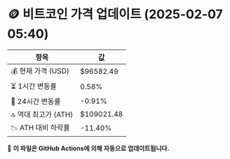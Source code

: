 # 🪙 비트코인 가격 업데이트 (2025-02-07 05:40)

| 항목                | 값 |
|--------------------|----------------|
| 💰 현재 가격 (USD) | $96582.49 |
| ⏳ 1시간 변동률    | 0.58% |
| 📆 24시간 변동률   | -0.91% |
| 🔝 역대 최고가 (ATH) | $109021.48 |
| 📉 ATH 대비 하락률 | -11.40% |

🔄 **이 파일은 GitHub Actions에 의해 자동으로 업데이트됩니다.**
